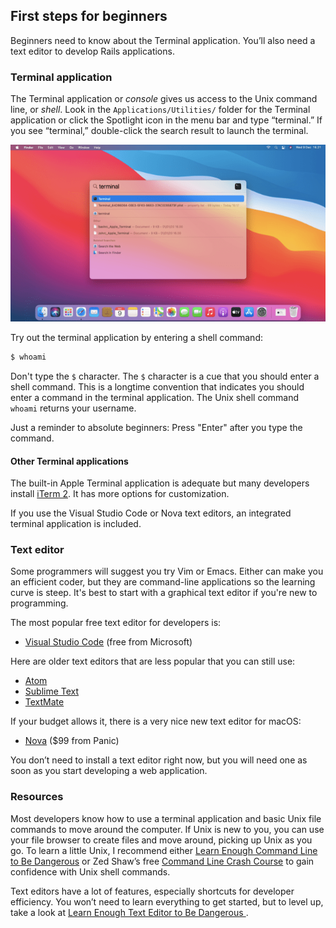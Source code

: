 ## First steps for beginners

Beginners need to know about the Terminal application. You’ll also need a text editor to develop Rails applications.

### Terminal application

The Terminal application or _console_ gives us access to the Unix command line, or _shell_. Look in the `Applications/Utilities/` folder for the Terminal application or click the Spotlight icon in the menu bar and type “terminal.” If you see “terminal,” double-click the search result to launch the terminal.

![](/assets/images/ruby/find-macos-terminal.png)

Try out the terminal application by entering a shell command:

```bash
$ whoami
```

Don't type the `$` character. The `$` character is a cue that you should enter a shell command. This is a longtime convention that indicates you should enter a command in the terminal application. The Unix shell command `whoami` returns your username.

Just a reminder to absolute beginners: Press "Enter" after you type the command.

#### Other Terminal applications

The built-in Apple Terminal application is adequate but many developers install [iTerm 2](http://www.iterm2.com/#/section/home). It has more options for customization.

If you use the Visual Studio Code or Nova text editors, an integrated terminal application is included.

### Text editor

Some programmers will suggest you try Vim or Emacs. Either can make you an efficient coder, but they are command-line applications so the learning curve is steep. It's best to start with a graphical text editor if you're new to programming.

The most popular free text editor for developers is:

- [Visual Studio Code](https://code.visualstudio.com/) (free from Microsoft)

Here are older text editors that are less popular that you can still use:

- [Atom](https://atom.io/)
- [Sublime Text](https://www.sublimetext.com/)
- [TextMate](https://macromates.com/)

If your budget allows it, there is a very nice new text editor for macOS:

- [Nova](https://nova.app/) ($99 from Panic)

You don’t need to install a text editor right now, but you will need one as soon as you start developing a web application.

### Resources

Most developers know how to use a terminal application and basic Unix file commands to move around the computer. If Unix is new to you, you can use your file browser to create files and move around, picking up Unix as you go. To learn a little Unix, I recommend either [Learn Enough Command Line to Be Dangerous](http://www.learnenough.com/command-line-tutorial) or Zed Shaw’s free [Command Line Crash Course](https://learnpythonthehardway.org/book/appendixa.html) to gain confidence with Unix shell commands.

Text editors have a lot of features, especially shortcuts for developer efficiency. You won’t need to learn everything to get started, but to level up, take a look at [Learn Enough Text Editor to Be Dangerous ](https://www.learnenough.com/text-editor-tutorial/vim).

